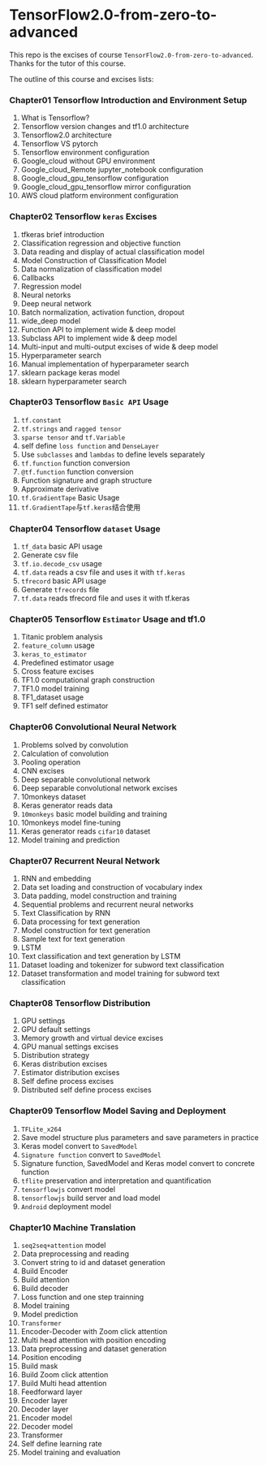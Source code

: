 TensorFlow2.0-from-zero-to-advanced
====

This repo is the excises of course `TensorFlow2.0-from-zero-to-advanced`. Thanks for the tutor of this course.

The outline of this course and excises lists:




### Chapter01 Tensorflow Introduction and Environment Setup
  1. What is Tensorflow?
  2. Tensorflow version changes and tf1.0 architecture
  3. Tensorflow2.0 architecture
  4. Tensorflow VS pytorch
  5. Tensorflow environment configuration
  6. Google_cloud without GPU environment
  7. Google_cloud_Remote jupyter_notebook configuration
  8. Google_cloud_gpu_tensorflow configuration
  9. Google_cloud_gpu_tensorflow mirror configuration
  10. AWS cloud platform environment configuration
### Chapter02 Tensorflow `keras` Excises
  1. tfkeras brief introduction
  2. Classification regression and objective function
  3. Data reading and display of actual classification model
  4. Model Construction of Classification Model
  5. Data normalization of classification model
  6. Callbacks
  7. Regression model
  8. Neural netorks
  9. Deep neural network
  10. Batch normalization, activation function, dropout
  11. wide_deep model
  12. Function API to implement wide & deep model
  13. Subclass API to implement wide & deep model
  14. Multi-input and multi-output excises of wide & deep model
  15. Hyperparameter search
  16. Manual implementation of hyperparameter search
  17. sklearn package keras model
  18. sklearn hyperparameter search
### Chapter03 Tensorflow `Basic API` Usage
  1. `tf.constant`
  2. `tf.strings` and `ragged tensor`
  3. `sparse tensor` and `tf.Variable`
  4. self define `loss function` and `DenseLayer`
  5. Use `subclasses` and `lambdas` to define levels separately
  6. `tf.function` function conversion
  7. `@tf.function` function conversion
  8. Function signature and graph structure
  9. Approximate derivative
  10. `tf.GradientTape` Basic Usage
  11. `tf.GradientTape`与`tf.keras`结合使用
### Chapter04 Tensorflow `dataset` Usage
  1. `tf_data` basic API usage
  2. Generate csv file
  3. `tf.io.decode_csv` usage
  4. `tf.data` reads a csv file and uses it with `tf.keras`
  5. `tfrecord` basic API usage
  6. Generate `tfrecords` file
  7. `tf.data` reads tfrecord file and uses it with tf.keras
### Chapter05 Tensorflow `Estimator` Usage and  tf1.0
  1. Titanic problem analysis
  2. `feature_column` usage
  3. `keras_to_estimator`
  4. Predefined estimator usage
  5. Cross feature excises
  6. TF1.0 computational graph construction
  7. TF1.0 model training
  8. TF1_dataset usage
  9. TF1 self defined estimator
### Chapter06 Convolutional Neural Network
  1. Problems solved by convolution
  2. Calculation of convolution
  3. Pooling operation
  4. CNN excises
  5. Deep separable convolutional network
  6. Deep separable convolutional network excises
  7. 10monkeys dataset
  8. Keras generator reads data
  9. `10monkeys` basic model building and training
  10. 10monkeys model fine-tuning
  11. Keras generator reads `cifar10` dataset
  12. Model training and prediction
### Chapter07 Recurrent Neural Network
  1. RNN and embedding
  2. Data set loading and construction of vocabulary index
  3. Data padding, model construction and training
  4. Sequential problems and recurrent neural networks
  5. Text Classification by RNN
  6. Data processing for text generation
  7. Model construction for text generation
  8. Sample text for text generation
  9. LSTM
  10. Text classification and text generation by LSTM
  11. Dataset loading and tokenizer for subword text classification
  12. Dataset transformation and model training for subword text classification
### Chapter08 Tensorflow Distribution
  1. GPU settings
  2. GPU default settings
  3. Memory growth and virtual device excises
  4. GPU manual settings excises
  5. Distribution strategy
  6. Keras distribution excises
  7. Estimator distribution excises
  8. Self define process excises
  9. Distributed self define process excises
### Chapter09 Tensorflow Model Saving and Deployment
  1. `TFLite_x264`
  2. Save model structure plus parameters and save parameters in practice
  3. Keras model convert to `SavedModel`
  4. `Signature function` convert to `SavedModel`
  5. Signature function, SavedModel and Keras model convert to concrete function
  6. `tflite` preservation and interpretation and quantification
  7. `tensorflowjs` convert model
  8. `tensorflowjs` build server and load model
  9. `Android` deployment model
### Chapter10 Machine Translation
  1. `seq2seq+attention` model
  2. Data preprocessing and reading
  3. Convert string to id and dataset generation
  4. Build Encoder
  5. Build attention
  6. Build decoder
  7. Loss function and one step trainning
  8. Model training
  9. Model prediction
  10. `Transformer`
  11. Encoder-Decoder with Zoom click attention
  12. Multi head attention with position encoding
  13. Data preprocessing and dataset generation
  14. Position encoding
  15. Build mask
  16. Build Zoom click attention
  17. Build Multi head attention
  18. Feedforward layer
  19. Encoder layer
  20. Decoder layer
  21. Encoder model
  22. Decoder model
  23. Transformer
  24. Self define learning rate
  25. Model training and evaluation
